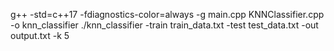  g++ -std=c++17 -fdiagnostics-color=always -g main.cpp KNNClassifier.cpp -o knn_classifier
 ./knn_classifier -train train_data.txt -test test_data.txt -out output.txt -k 5

